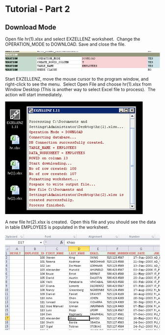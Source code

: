 # Tutorial - Part 2

## Download Mode

Open file hr(1).xlsx and select EXZELLENZ worksheet.  Change the OPERATION_MODE to DOWNLOAD. Save and close the file.

<img src="../pic/image10.png"/>

Start EXZELLENZ, move the mouse cursor to the program window, and right-click to see the menu.  Select Open File and choose hr(1).xlsx from Window Desktop (This is another way to select Excel file to process).  The action will start immediately.

<img src="../pic/image11.png"/>

A new file hr(2).xlsx is created.  Open this file and you should see the data in table EMPLOYEES is populated in the worksheet.

<img src="../pic/image12.png"/>